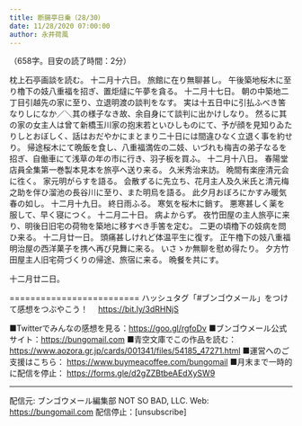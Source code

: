 ```yaml
---
title: 断腸亭日乗（28/30）
date: 11/28/2020 07:00:00
author: 永井荷風
---
```


（658字。目安の読了時間：2分）

枕上石亭画談を読む。
十二月十六日。
旅館に在り無聊甚し。
午後築地桜木に至り櫓下の妓八重福を招ぎ、置炬燵に午夢を貪る。
十二月十七日。
朝の中築地二丁目引越先の家に至り、立退明渡の談判をなす。
実は十五日中に引払ふべき筈なりしになか／＼其の様子なき故、余自身にて談判に出かけしなり。
然るに其の家の女主人は曾て新橋玉川家の抱末若といひしものにて、予が顔を見知りゐたりしとおぼしく、話はおだやかにまとまり二十日には間違ひなく立退く事を約せり。
帰途桜木にて晩飯を食し、八重福満佐の二妓、いづれも梅吉の弟子なるを招ぎ、自働車にて浅草の年の市に行き、羽子板を買ふ。
十二月十八日。
春陽堂店員全集第一巻製本見本を旅亭へ送り来る。
久米秀治来訪。
晩間有楽座清元会に徃く。
家元明がらすを語る。
会散ずるに先立ち、花月主人及久米氏と清元梅之助を伴ひ溜池の長谷川に至り、また明烏を語る。
此夕月おぼろにかすみ暖気春の如し。
十二月十九日。
終日雨ふる。
寒気を桜木に銷す。
悪寒甚しく薬を服して、早く寝につく。
十二月二十日。
病よからず。
夜竹田屋の主人旅亭に来り、明後日旧宅の荷物を築地に移すべき手筈を定む。
二更の頃櫓下の妓病を問ひ来る。
十二月廿一日。
頭痛甚しけれど体温平生に復す。
正午櫓下の妓八重福明治屋の西洋菓子を携へ再び見舞に来る。
いさゝか無聊を慰め得たり。
夕方竹田屋主人旧宅荷づくりの帰途、旅宿に来る。
晩餐を共にす。


十二月廿二日。

=========================
ハッシュタグ「#ブンゴウメール」をつけて感想をつぶやこう！　
https://bit.ly/3dRHNjS

■Twitterでみんなの感想を見る：https://goo.gl/rgfoDv
■ブンゴウメール公式サイト：https://bungomail.com
■青空文庫でこの作品を読む：https://www.aozora.gr.jp/cards/001341/files/54185_47271.html
■運営へのご支援はこちら： https://www.buymeacoffee.com/bungomail
■月末まで一時的に配信を停止： https://forms.gle/d2gZZBtbeAEdXySW9

-------
配信元: ブンゴウメール編集部
NOT SO BAD, LLC.
Web: https://bungomail.com
配信停止：[unsubscribe]

